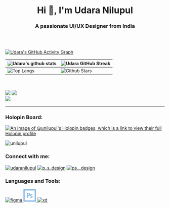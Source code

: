 <h1 align="center">Hi 👋, I'm Udara Nilupul</h1>
<h3 align="center">A passionate UI/UX Designer from India</h3>

<br>
<br>

[![Udara's GitHub Activity Graph](https://activity-graph.herokuapp.com/graph?username=UNilupul&theme=tokyonight)](https://git.io/praveenscience)

| ![Udara's github stats](https://github-readme-stats.vercel.app/api?username=UNilupul&show_icons=true&theme=tokyonight) | ![Udara GitHub Streak](https://github-readme-streak-stats.herokuapp.com/?user=UNilupul&theme=tokyonight) |
| --- | --- |
| ![Top Langs](https://github-readme-stats.vercel.app/api/top-langs/?username=UNilupul&theme=tokyonight) | ![Github Stars](https://github-readme-stats.vercel.app/api?username=UNilupul&show_icons=true&locale=en&count_private=true&hide_rank=true&custom_title=My%20GitHub%20Stats&disable_animations=true&theme=tokyonight) |

<br>
<br>

<div>
  <img height="225" src="https://github-readme-stats.vercel.app/api?username=UNilupul&show_icons=true&theme=nord&include_all_commits=true&count_private=true"/>
  <img height="225" src="https://github-readme-stats.vercel.app/api/top-langs/?username=UNilupul&theme=nord&hide=jupyter%20notebook,hack"/></br>
  <img height="225" src="https://streak-stats.demolab.com?user=UNilupul&theme=nord&mode=weekly"/>
</div>

--- 

<h3 align="left">Holopin Board:</h3>

[![An image of @unilupul's Holopin badges, which is a link to view their full Holopin profile](https://holopin.me/unilupul)](https://holopin.io/@unilupul)

<p align="left"> <img src="https://komarev.com/ghpvc/?username=unilupul&label=Profile%20views&color=0e75b6&style=flat" alt="unilupul" /> </p>


<h3 align="left">Connect with me:</h3>
<p align="left">
<a href="https://linkedin.com/in/udaranilupul" target="blank"><img align="center" src="https://raw.githubusercontent.com/rahuldkjain/github-profile-readme-generator/master/src/images/icons/Social/linked-in-alt.svg" alt="udaranilupul" height="30" width="40" /></a>
<a href="https://instagram.com/p_s_design" target="blank"><img align="center" src="https://raw.githubusercontent.com/rahuldkjain/github-profile-readme-generator/master/src/images/icons/Social/instagram.svg" alt="p_s_design" height="30" width="40" /></a>
<a href="https://www.behance.net/ps__design" target="blank"><img align="center" src="https://raw.githubusercontent.com/rahuldkjain/github-profile-readme-generator/master/src/images/icons/Social/behance.svg" alt="ps__design" height="30" width="40" /></a>
</p>

<h3 align="left">Languages and Tools:</h3>
<p align="left"> <a href="https://www.figma.com/" target="_blank" rel="noreferrer"> <img src="https://www.vectorlogo.zone/logos/figma/figma-icon.svg" alt="figma" width="40" height="40"/> </a> <a href="https://www.photoshop.com/en" target="_blank" rel="noreferrer"> <img src="https://raw.githubusercontent.com/devicons/devicon/master/icons/photoshop/photoshop-line.svg" alt="photoshop" width="40" height="40"/> </a> <a href="https://www.adobe.com/products/xd.html" target="_blank" rel="noreferrer"> <img src="https://cdn.worldvectorlogo.com/logos/adobe-xd.svg" alt="xd" width="40" height="40"/> </a> </p>